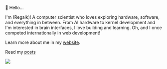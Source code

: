 :wave: Hello...

I'm (Regalk)! A computer scientist who loves exploring hardware, software, and everything in between. From AI hardware to kernel development and I'm interested in brain interfaces, I love building and learning. Oh, and I once competed internationally in web development!

Learn more about me in my [website](https://regalk.dev/).

Read my [posts](https://regalk.dev/blog)

<img src="https://komarev.com/ghpvc/?username=regalk13&style=for-the-badge" />

